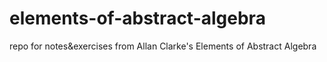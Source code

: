 # elements-of-abstract-algebra
repo for notes&amp;exercises from Allan Clarke's Elements of Abstract Algebra
